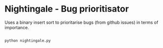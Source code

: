 # Nightingale - Bug prioritisator


Uses a binary insert sort to prioritarise bugs (from github issues) in terms of importance.



```sh

python nightingale.py


```